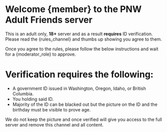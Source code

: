 # Welcome {member} to the PNW Adult Friends server

This is an adult only, **18+** server and as a result **requires** ID verification. Please read the {rules_channel} and thumbs up showing you agree to them.

Once you agree to the rules, please follow the below instructions and wait for a {moderator_role} to approve.

# Verification requires the following:
- A government ID issued in Washington, Oregon, Idaho, or British Columbia.
- You holding said ID.
- Majority of the ID can be blacked out but the picture on the ID and the birthday must be visible to prove age.

We do not keep the picture and once verified will give you access to the full server and remove this channel and all content.
